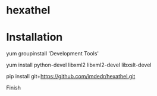 hexathel
========

# Installation

yum groupinstall 'Development Tools'

yum install python-devel libxml2 libxml2-devel libxslt-devel

pip install git+https://github.com/imdedr/hexathel.git

Finish